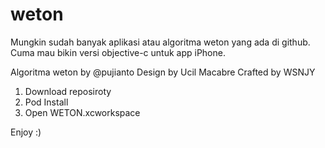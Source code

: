 # weton

Mungkin sudah banyak aplikasi atau algoritma weton yang ada di github. Cuma mau bikin versi objective-c untuk app iPhone.

Algoritma weton by @pujianto
Design by Ucil Macabre
Crafted by WSNJY

1. Download reposiroty
2. Pod Install
3. Open WETON.xcworkspace

Enjoy :)

